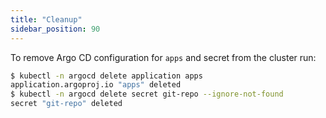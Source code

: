 ```yaml
---
title: "Cleanup"
sidebar_position: 90
---
```


To remove Argo CD configuration for `apps` and secret from the cluster run:

```bash wait=300
$ kubectl -n argocd delete application apps
application.argoproj.io "apps" deleted
$ kubectl -n argocd delete secret git-repo --ignore-not-found
secret "git-repo" deleted
```
